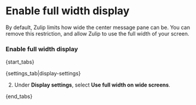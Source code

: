 # Enable full width display

By default, Zulip limits how wide the center message pane can be. You can
remove this restriction, and allow Zulip to use the full width of your
screen.

### Enable full width display

{start_tabs}

{settings_tab|display-settings}

2. Under **Display settings**, select **Use full width on wide screens**.

{end_tabs}
